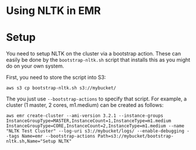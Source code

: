# Using NLTK in EMR #

# Setup #

You need to setup NLTK on the cluster via a bootstrap action.  These can easily be done by the `bootstrap-nltk.sh` script that installs this as you might do on your own system.

First, you need to store the script into S3:

    aws s3 cp bootstrap-nltk.sh s3://mybucket/
    
The you just use `--bootstrap-actions` to specify that script.  For example, a cluster (1 master, 2 cores, m1.medium) can be created as follows:

    aws emr create-cluster --ami-version 3.2.1 --instance-groups InstanceGroupType=MASTER,InstanceCount=1,InstanceType=m1.medium InstanceGroupType=CORE,InstanceCount=2,InstanceType=m1.medium --name "NLTK Test Cluster" --log-uri s3://mybucket/logs/ --enable-debugging --tags Name=emr --bootstrap-actions Path=s3://mybucket/bootstrap-nltk.sh,Name="Setup NLTK"